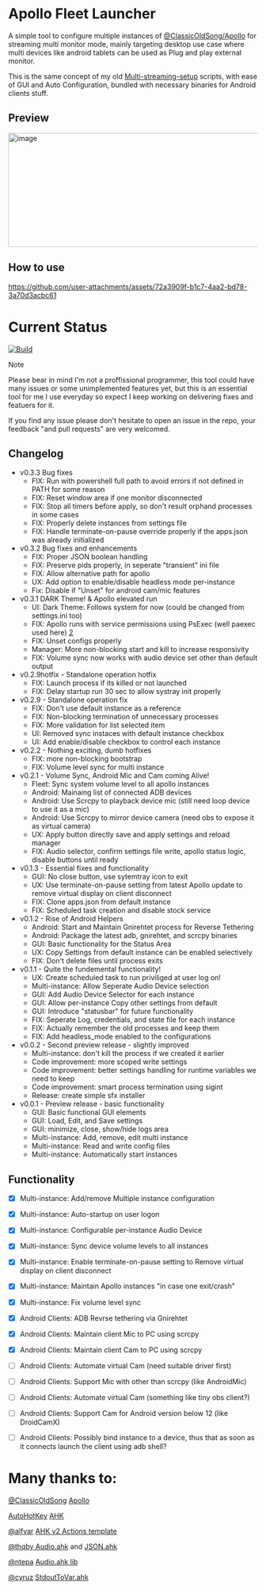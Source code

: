 # Apollo Fleet Launcher

A simple tool to configure multiple instances of [@ClassicOldSong/Apollo](https://github.com/ClassicOldSong/Apollo) for streaming multi monitor mode, mainly targeting desktop use case where multi devices like android tablets can be used as Plug and play external monitor.

This is the same concept of my old [Multi-streaming-setup](https://github.com/drajabr/My-Sunshine-setup) scripts, with ease of GUI and Auto Configuration, bundled with necessary binaries for Android clients stuff.

## Preview
<img width="582" height="230" alt="image" src="https://github.com/user-attachments/assets/2bfe3efe-21ab-494b-a790-5a0133e1b18d" />


## How to use
https://github.com/user-attachments/assets/72a3909f-b1c7-4aa2-bd78-3a70d3acbc61



# Current Status
[![Build](https://github.com/drajabr/Apollo-Fleet-Launcher/actions/workflows/build.yml/badge.svg)](https://github.com/drajabr/Apollo-Fleet-Launcher/actions/workflows/build.yml)

> [!Note]
> Please bear in mind I'm not a proffissional programmer, this tool could have many issues or some unimplemented features yet, but this is an essential tool for me I use everyday so expect I keep working on delivering fixes and featuers for it.
>
> If you find any issue please don't hesitate to open an issue in the repo, your feedback "and pull requests" are very welcomed.

## Changelog
* v0.3.3 Bug fixes
  * FIX: Run with powershell full path to avoid errors if not defined in PATH for some reason
  * FIX: Reset window area if one monitor disconnected
  * FIX: Stop all timers before apply, so don't result orphand processes in some cases
  * FIX: Properly delete instances from settings file
  * FIX: Handle terminate-on-pause override properly if the apps.json was already initialized
* v0.3.2 Bug fixes and enhancements
  * FIX: Proper JSON boolean handling
  * FIX: Preserve pids properly, in seperate "transient" ini file
  * FIX: Allow alternative path for apollo
  * UX: Add option to enable/disable headless mode per-instance
  * Fix: Disable if "Unset" for android cam/mic features
* v0.3.1 DARK Theme! & Apollo elevated run
  * UI: Dark Theme: Follows system for now (could be changed from settings.ini too)
  * FIX: Apollo runs with service permissions using PsExec (well paexec used here) [2](https://github.com/drajabr/Apollo-Fleet-Launcher/issues/2)
  * FIX: Unset configs properly
  * Manager: More non-blocking start and kill to increase responsivity
  * FIX: Volume sync now works with audio device set other than default output
* v0.2.9hotfix - Standalone operation hotfix
  * FIX: Launch process if its killed or not launched
  * FIX: Delay startup run 30 sec to allow systray init properly
* v0.2.9 - Standalone operation fix
  * FIX: Don't use default instance as a reference
  * FIX: Non-blocking termination of unnecessary processes
  * FIX: More validation for list selected item
  * UI: Removed sync instaces with default instance checkbox
  * UI:  Add enable/disable checkbox to control each instance
* v0.2.2 - Nothing exciting, dumb hotfixes
  * FIX: more non-blocking bootstrap
  * FIX: Volume level sync for multi instance
* v0.2.1 - Volume Sync, Android Mic and Cam coming Alive!
  * Fleet: Sync system volume level to all apollo instances
  * Android: Mainaing list of connected ADB devices
  * Android: Use Scrcpy to playback device mic (still need loop device to use it as a mic)
  * Android: Use Scrcpy to mirror device camera (need obs to expose it as virtual camera)
  * UX: Apply button directly save and apply settings and reload manager
  * FIX: Audio selector, confirm settings file write, apollo status logic, disable buttons until ready
* v0.1.3 - Essential fixes and functionality
  * GUI: No close button, use sytemtray icon to exit
  * UX: Use terminate-on-pause setting from latest Apollo update to remove virtual display on client disconnect
  * FIX: Clone apps.json from default instance
  * FIX: Scheduled task creation and disable stock service
* v0.1.2 - Rise of Android Helpers
  * Android: Start and Maintain Gnirehtet process for Reverse Tethering
  * Android: Package the latest adb, gnirehtet, and scrcpy binaries
  * GUI: Basic functionality for the Status Area
  * UX: Copy Settings from default instance can be enabled selectively
  * FIX: Don't delete files until process exits
* v0.1.1 - Quite the fundemental functionality!
  * UX: Create scheduled task to run priviliged at user log on! 
  * Multi-instance: Allow Seperate Audio Device selection
  * GUI: Add Audio Device Selector for each instance
  * GUI: Allow per-instance Copy other settings from default
  * GUI: Introduce "statusbar" for future functionality
  * FIX: Seperate Log, credentials, and state file for each instance
  * FIX: Actually remember the old processes and keep them
  * FIX: Add headless_mode enabled to the configurations
* v0.0.2 - Second preview release - slightly improved
  * Multi-instance: don't kill the process if we created it earlier
  * Code improvement: more scoped write settings
  * Code improvement: better settings handling for runtime variables we need to keep
  * Code improvement: smart process termination using sigint
  * Release: create simple sfx installer
* v0.0.1 - Preview release - basic functionality
  * GUI: Basic functional GUI elements
  * GUI: Load, Edit, and Save settings
  * GUI: minimize, close, show/hide logs area
  * Multi-instance: Add, remove, edit multi instance
  * Multi-instance: Read and write config files
  * Multi-instance: Automatically start instances


## Functionality
- [x] Multi-instance: Add/remove Multiple instance configuration
- [x] Multi-instance: Auto-startup on user logon
- [x] Multi-instance: Configurable per-instance Audio Device
- [x] Multi-instance: Sync device volume levels to all instances
- [x] Multi-instance: Enable terminate-on-pause setting to Remove virtual display on client disconnect
- [x] Multi-instance: Maintain Apollo instances "in case one exit/crash" 
- [x] Multi-instance: Fix volume level sync 
- [x] Android Clients: ADB Revrse tethering via Gnirehtet
- [x] Android Clients: Maintain client Mic to PC using scrcpy
- [x] Android Clients: Maintain client Cam to PC using scrcpy
- [ ] Android Clients: Automate virtual Cam (need suitable driver first)
- [ ] Android Clients: Support Mic with other than scrcpy (like AndroidMic)
- [ ] Android Clients: Automate virtual Cam (something like tiny obs client?)
- [ ] Android Clients: Support Cam for Android version below 12 (like DroidCamX)
- [ ] Android Clients: Possibly bind instance to a device, thus that as soon as it connects launch the client using adb shell?


# Many thanks to:
[@ClassicOldSong](https://github.com/ClassicOldSong) [Apollo](https://github.com/ClassicOldSong/Apollo)

[AutoHotKey](https://github.com/AutoHotkey) [AHK](https://autohotkey.com/) 

[@alfvar](https://github.com/alfvar) [AHK v2 Actions template](https://github.com/alfvar/action-ahk2exe)

[@thqby ](https://github.com/thqby) [Audio.ahk](https://github.com/thqby/ahk2_lib/blob/master/Audio.ahk) and [JSON.ahk](https://github.com/thqby/ahk2_lib/blob/master/JSON.ahk)

[@ntepa](https://www.autohotkey.com/boards/memberlist.php?mode=viewprofile&u=149849)  [Audio.ahk lib](https://www.autohotkey.com/boards/viewtopic.php?t=123256)

[@cyruz](https://www.autohotkey.com/boards/memberlist.php?mode=viewprofile&u=98)  [StdoutToVar.ahk](https://www.autohotkey.com/boards/viewtopic.php?f=83&t=109148&hilit=StdoutToVar)
